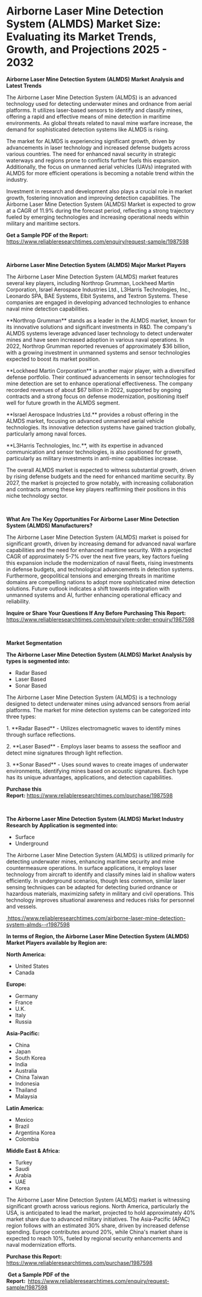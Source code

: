 <p><h1>Airborne Laser Mine Detection System (ALMDS) Market Size: Evaluating its Market Trends, Growth, and Projections 2025 - 2032</h1></p><p><strong>Airborne Laser Mine Detection System (ALMDS) Market Analysis and Latest Trends</strong></p>
<p><p>The Airborne Laser Mine Detection System (ALMDS) is an advanced technology used for detecting underwater mines and ordnance from aerial platforms. It utilizes laser-based sensors to identify and classify mines, offering a rapid and effective means of mine detection in maritime environments. As global threats related to naval mine warfare increase, the demand for sophisticated detection systems like ALMDS is rising.</p><p>The market for ALMDS is experiencing significant growth, driven by advancements in laser technology and increased defense budgets across various countries. The need for enhanced naval security in strategic waterways and regions prone to conflicts further fuels this expansion. Additionally, the focus on unmanned aerial vehicles (UAVs) integrated with ALMDS for more efficient operations is becoming a notable trend within the industry.</p><p>Investment in research and development also plays a crucial role in market growth, fostering innovation and improving detection capabilities. The Airborne Laser Mine Detection System (ALMDS) Market is expected to grow at a CAGR of 11.9% during the forecast period, reflecting a strong trajectory fueled by emerging technologies and increasing operational needs within military and maritime sectors.</p></p>
<p><strong>Get a Sample PDF of the Report:&nbsp;</strong> <a href="https://www.reliableresearchtimes.com/enquiry/request-sample/1987598?utm_campaign=3322&utm_medium=2&utm_source=Github&utm_content=ia&utm_term=12042025&utm_id=airborne-laser-mine-detection-system-almds">https://www.reliableresearchtimes.com/enquiry/request-sample/1987598</a></p>
<p>&nbsp;</p>
<p><strong>Airborne Laser Mine Detection System (ALMDS) Major Market Players</strong></p>
<p><p>The Airborne Laser Mine Detection System (ALMDS) market features several key players, including Northrop Grumman, Lockheed Martin Corporation, Israel Aerospace Industries Ltd., L3Harris Technologies, Inc., Leonardo SPA, BAE Systems, Elbit Systems, and Textron Systems. These companies are engaged in developing advanced technologies to enhance naval mine detection capabilities.</p><p>**Northrop Grumman** stands as a leader in the ALMDS market, known for its innovative solutions and significant investments in R&D. The company's ALMDS systems leverage advanced laser technology to detect underwater mines and have seen increased adoption in various naval operations. In 2022, Northrop Grumman reported revenues of approximately $36 billion, with a growing investment in unmanned systems and sensor technologies expected to boost its market position.</p><p>**Lockheed Martin Corporation** is another major player, with a diversified defense portfolio. Their continued advancements in sensor technologies for mine detection are set to enhance operational effectiveness. The company recorded revenues of about $67 billion in 2022, supported by ongoing contracts and a strong focus on defense modernization, positioning itself well for future growth in the ALMDS segment.</p><p>**Israel Aerospace Industries Ltd.** provides a robust offering in the ALMDS market, focusing on advanced unmanned aerial vehicle technologies. Its innovative detection systems have gained traction globally, particularly among naval forces. </p><p>**L3Harris Technologies, Inc.**, with its expertise in advanced communication and sensor technologies, is also positioned for growth, particularly as military investments in anti-mine capabilities increase.</p><p>The overall ALMDS market is expected to witness substantial growth, driven by rising defense budgets and the need for enhanced maritime security. By 2027, the market is projected to grow notably, with increasing collaboration and contracts among these key players reaffirming their positions in this niche technology sector.</p></p>
<p>&nbsp;</p>
<p><strong>What Are The Key Opportunities For Airborne Laser Mine Detection System (ALMDS) Manufacturers?</strong></p>
<p><p>The Airborne Laser Mine Detection System (ALMDS) market is poised for significant growth, driven by increasing demand for advanced naval warfare capabilities and the need for enhanced maritime security. With a projected CAGR of approximately 5-7% over the next five years, key factors fueling this expansion include the modernization of naval fleets, rising investments in defense budgets, and technological advancements in detection systems. Furthermore, geopolitical tensions and emerging threats in maritime domains are compelling nations to adopt more sophisticated mine detection solutions. Future outlook indicates a shift towards integration with unmanned systems and AI, further enhancing operational efficacy and reliability.</p></p>
<p><strong>Inquire or Share Your Questions If Any Before Purchasing This Report:</strong> <a href="https://www.reliableresearchtimes.com/enquiry/pre-order-enquiry/1987598?utm_campaign=3322&utm_medium=2&utm_source=Github&utm_content=ia&utm_term=12042025&utm_id=airborne-laser-mine-detection-system-almds">https://www.reliableresearchtimes.com/enquiry/pre-order-enquiry/1987598</a></p>
<p>&nbsp;</p>
<p><strong>Market Segmentation</strong></p>
<p><strong>The Airborne Laser Mine Detection System (ALMDS) Market Analysis by types is segmented into:</strong></p>
<p><ul><li>Radar Based</li><li>Laser Based</li><li>Sonar Based</li></ul></p>
<p><p>The Airborne Laser Mine Detection System (ALMDS) is a technology designed to detect underwater mines using advanced sensors from aerial platforms. The market for mine detection systems can be categorized into three types: </p><p>1. **Radar Based** - Utilizes electromagnetic waves to identify mines through surface reflections. </p><p>2. **Laser Based** - Employs laser beams to assess the seafloor and detect mine signatures through light reflection. </p><p>3. **Sonar Based** - Uses sound waves to create images of underwater environments, identifying mines based on acoustic signatures. Each type has its unique advantages, applications, and detection capabilities.</p></p>
<p><strong>Purchase this Report:&nbsp;</strong><a href="https://www.reliableresearchtimes.com/purchase/1987598?utm_campaign=3322&utm_medium=2&utm_source=Github&utm_content=ia&utm_term=12042025&utm_id=airborne-laser-mine-detection-system-almds">https://www.reliableresearchtimes.com/purchase/1987598</a></p>
<p>&nbsp;</p>
<p><strong>The Airborne Laser Mine Detection System (ALMDS) Market Industry Research by Application is segmented into:</strong></p>
<p><ul><li>Surface</li><li>Underground</li></ul></p>
<p><p>The Airborne Laser Mine Detection System (ALMDS) is utilized primarily for detecting underwater mines, enhancing maritime security and mine countermeasure operations. In surface applications, it employs laser technology from aircraft to identify and classify mines laid in shallow waters efficiently. In underground scenarios, though less common, similar laser sensing techniques can be adapted for detecting buried ordnance or hazardous materials, maximizing safety in military and civil operations. This technology improves situational awareness and reduces risks for personnel and vessels.</p></p>
<p><a href="https://www.reliableresearchtimes.com/airborne-laser-mine-detection-system-almds--r1987598?utm_campaign=3322&utm_medium=2&utm_source=Github&utm_content=ia&utm_term=12042025&utm_id=airborne-laser-mine-detection-system-almds">&nbsp;https://www.reliableresearchtimes.com/airborne-laser-mine-detection-system-almds--r1987598</a></p>
<p><strong>In terms of Region, the Airborne Laser Mine Detection System (ALMDS) Market Players available by Region are:</strong></p>
<p>
    <p> <strong> North America: </strong>
        <ul>
            <li>United States</li>
            <li>Canada</li>
        </ul>
        </p> 
    <p> <strong> Europe: </strong>
        <ul>
            <li>Germany</li>
            <li>France</li>
            <li>U.K.</li>
            <li>Italy</li>
            <li>Russia</li>
        </ul>
        </p> 
    <p> <strong> Asia-Pacific: </strong>
        <ul>
            <li>China</li>
            <li>Japan</li>
            <li>South Korea</li>
            <li>India</li>
            <li>Australia</li>
            <li>China Taiwan</li>
            <li>Indonesia</li>
            <li>Thailand</li>
            <li>Malaysia</li>
        </ul>
        </p> 
    <p> <strong> Latin America: </strong>
        <ul>
            <li>Mexico</li>
            <li>Brazil</li>
            <li>Argentina Korea</li>
            <li>Colombia</li>
        </ul>
        </p> 
    <p> <strong> Middle East & Africa: </strong>
        <ul>
            <li>Turkey</li>
            <li>Saudi</li>
            <li>Arabia</li>
            <li>UAE</li>
            <li>Korea</li>
        </ul>
    </p>
    </p>
<p><p>The Airborne Laser Mine Detection System (ALMDS) market is witnessing significant growth across various regions. North America, particularly the USA, is anticipated to lead the market, projected to hold approximately 40% market share due to advanced military initiatives. The Asia-Pacific (APAC) region follows with an estimated 30% share, driven by increased defense spending. Europe contributes around 20%, while China's market share is expected to reach 10%, fueled by regional security enhancements and naval modernization efforts.</p></p>
<p><strong>Purchase this Report: </strong><a href="https://www.reliableresearchtimes.com/purchase/1987598?utm_campaign=3322&utm_medium=2&utm_source=Github&utm_content=ia&utm_term=12042025&utm_id=airborne-laser-mine-detection-system-almds">https://www.reliableresearchtimes.com/purchase/1987598</a></p>
<p>&nbsp;<strong>Get a Sample PDF of the Report:&nbsp;&nbsp;</strong><a href="https://www.reliableresearchtimes.com/enquiry/request-sample/1987598?utm_campaign=3322&utm_medium=2&utm_source=Github&utm_content=ia&utm_term=12042025&utm_id=airborne-laser-mine-detection-system-almds">https://www.reliableresearchtimes.com/enquiry/request-sample/1987598</a></p>
<p><strong></strong></p>
<p><p></p><p></p><p></p></p>
